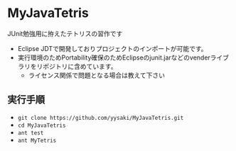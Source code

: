 MyJavaTetris
============

JUnit勉強用に拵えたテトリスの習作です

* Eclipse JDTで開発しておりプロジェクトのインポートが可能です。
* 実行環境のためPortability確保のためEclipseのjunit.jarなどのvenderライブラリをリポジトリに含めています。
    * ライセンス関係で問題となる場合は教えて下さい

## 実行手順
* `git clone https://github.com/yysaki/MyJavaTetris.git`
* `cd MyJavaTetris`
* `ant test`
* `ant MyTetris`
